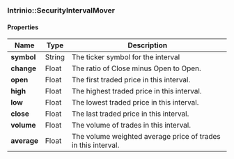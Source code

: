 

[//]: # (CLASS:Intrinio::SecurityIntervalMover)

[//]: # (KIND:object)

### Intrinio::SecurityIntervalMover

#### Properties

[//]: # (START_DEFINITION)

Name | Type | Description
------------ | ------------- | -------------
**symbol** | String | The ticker symbol for the interval &nbsp;
**change** | Float | The ratio of Close minus Open to Open. &nbsp;
**open** | Float | The first traded price in this interval. &nbsp;
**high** | Float | The highest traded price in this interval. &nbsp;
**low** | Float | The lowest traded price in this interval. &nbsp;
**close** | Float | The last traded price in this interval. &nbsp;
**volume** | Float | The volume of trades in this interval. &nbsp;
**average** | Float | The volume weighted average price of trades in this interval. &nbsp;

[//]: # (END_DEFINITION)



